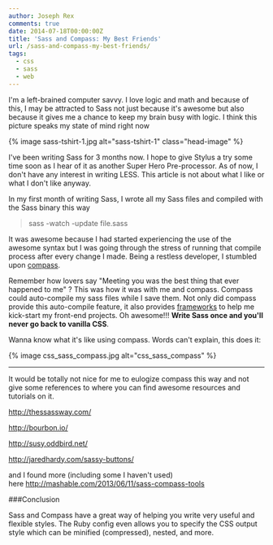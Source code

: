 ```yaml
---
author: Joseph Rex
comments: true
date: 2014-07-18T00:00:00Z
title: 'Sass and Compass: My Best Friends'
url: /sass-and-compass-my-best-friends/
tags:
  - css
  - sass
  - web
---
```


I'm a left-brained computer savvy. I love logic and math and because of this, I may be attracted to Sass not just because it's awesome but also because it gives me a chance to keep my brain busy with logic. I think this picture speaks my state of mind right now

{% image sass-tshirt-1.jpg alt="sass-tshirt-1" class="head-image" %}

I've been writing Sass for 3 months now. I hope to give Stylus a try some time soon as I hear of it as another Super Hero Pre-processor. As of now, I don't have any interest in writing LESS. This article is not about what I like or what I don't like anyway.
<!--more-->

In my first month of writing Sass, I wrote all my Sass files and compiled with the Sass binary this way

> sass \-watch \-update file.sass

It was awesome because I had started experiencing the use of the awesome syntax but I was going through the stress of running that compile process after every change I made. Being a restless developer, I stumbled upon <a href="http://compass-style.org" target="_blank">compass</a>.

Remember how lovers say "Meeting you was the best thing that ever happened to me" ? This was how it was with me and compass. Compass could auto-compile my sass files while I save them. Not only did compass provide this auto-compile feature, it also provides <a href="http://compass-style.org/frameworks/" target="_blank">frameworks</a> to help me kick-start my front-end projects. Oh awesome!!! **Write Sass once and you'll never go back to vanilla CSS**.

Wanna know what it's like using compass. Words can't explain, this does it:

{% image css_sass_compass.jpg alt="css_sass_compass" %}

<hr>

It would be totally not nice for me to eulogize compass this way and not give some references to where you can find awesome resources and tutorials on it.

<a href="http://thessassway.com/" target="_blank">http://thessassway.com/</a>

<a href="http://bourbon.io/" target="_blank">http://bourbon.io/</a>

<a href="http://susy.oddbird.net/" target="_blank">http://susy.oddbird.net/</a>

<a href="http://jaredhardy.com/sassy-buttons/" target="_blank">http://jaredhardy.com/sassy-buttons/</a>

and I found more (including some I haven't used) here <http://mashable.com/2013/06/11/sass-compass-tools>

###Conclusion

Sass and Compass have a great way of helping you write very useful and flexible styles. The Ruby config even allows you to specify the CSS output style which can be minified (compressed), nested, and more.
